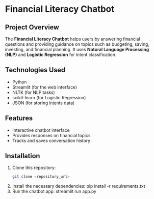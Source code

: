 # Financial Literacy Chatbot

## Project Overview
The **Financial Literacy Chatbot** helps users by answering financial questions and providing guidance on topics such as budgeting, saving, investing, and financial planning. It uses **Natural Language Processing (NLP)** and **Logistic Regression** for intent classification.

## Technologies Used
- Python
- Streamlit (for the web interface)
- NLTK (for NLP tasks)
- scikit-learn (for Logistic Regression)
- JSON (for storing intents data)

## Features
- Interactive chatbot interface
- Provides responses on financial topics
- Tracks and saves conversation history

## Installation
1. Clone this repository:
   ```bash
   git clone <repository_url>
2. Install the necessary dependencies:
   pip install -r requirements.txt
3. Run the chatbot app:
   streamlit run app.py

